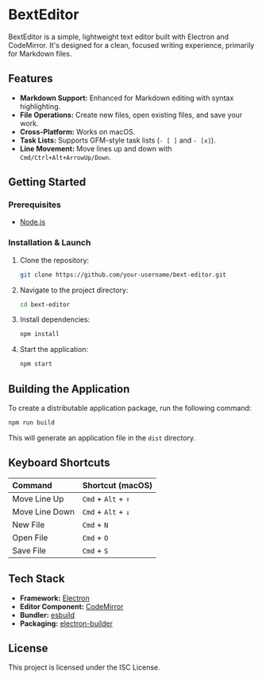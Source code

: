 
# BextEditor

BextEditor is a simple, lightweight text editor built with Electron and CodeMirror. It's designed for a clean, focused writing experience, primarily for Markdown files.

## Features

*   **Markdown Support:** Enhanced for Markdown editing with syntax highlighting.
*   **File Operations:** Create new files, open existing files, and save your work.
*   **Cross-Platform:** Works on macOS.
*   **Task Lists:** Supports GFM-style task lists (`- [ ]` and `- [x]`).
*   **Line Movement:** Move lines up and down with `Cmd/Ctrl+Alt+ArrowUp/Down`.

## Getting Started

### Prerequisites

*   [Node.js](https://nodejs.org/)

### Installation & Launch

1.  Clone the repository:
    ```bash
    git clone https://github.com/your-username/bext-editor.git
    ```
2.  Navigate to the project directory:
    ```bash
    cd bext-editor
    ```
3.  Install dependencies:
    ```bash
    npm install
    ```
4.  Start the application:
    ```bash
    npm start
    ```

## Building the Application

To create a distributable application package, run the following command:

```bash
npm run build
```

This will generate an application file in the `dist` directory.

## Keyboard Shortcuts

| Command | Shortcut (macOS) |
| :--- | :--- |
| Move Line Up | `Cmd` + `Alt` + `↑` |
| Move Line Down | `Cmd` + `Alt` + `↓` |
| New File | `Cmd` + `N` |
| Open File | `Cmd` + `O` |
| Save File | `Cmd` + `S` |

## Tech Stack

*   **Framework:** [Electron](https://www.electronjs.org/)
*   **Editor Component:** [CodeMirror](https://codemirror.net/)
*   **Bundler:** [esbuild](https://esbuild.github.io/)
*   **Packaging:** [electron-builder](https://www.electron.build/)

## License

This project is licensed under the ISC License.
